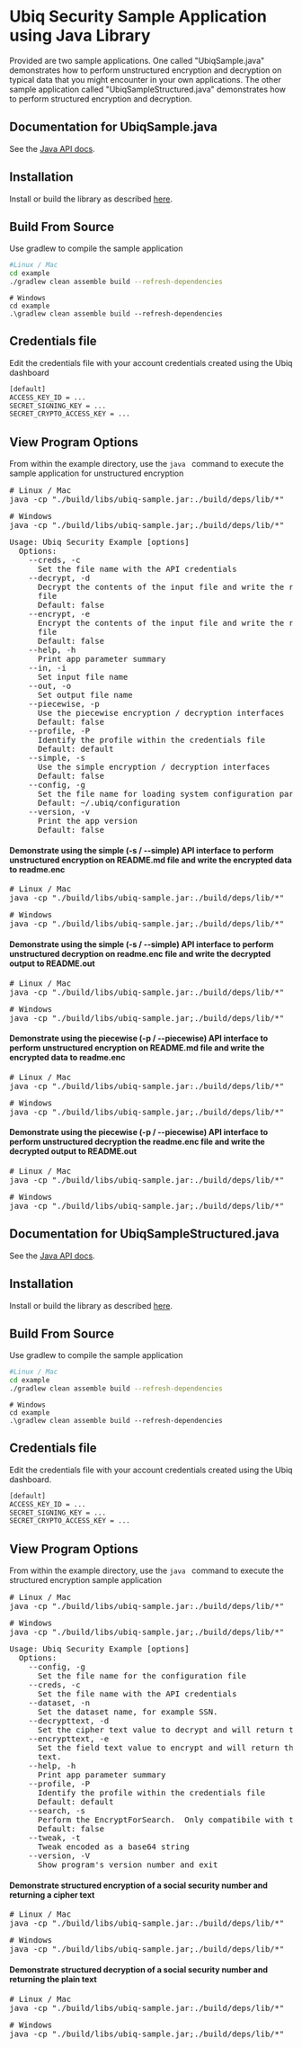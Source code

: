 # Ubiq Security Sample Application using Java Library

Provided are two sample applications. One called "UbiqSample.java" demonstrates how to perform unstructured encryption and decryption on typical data that you might
encounter in your own applications. The other sample application called "UbiqSampleStructured.java" demonstrates how to perform structured encryption and decryption.


## Documentation for UbiqSample.java

See the [Java API docs](https://dev.ubiqsecurity.com/docs/api).

## Installation

Install or build the library as described [here](/README.md#installation).

## Build From Source

Use gradlew to compile the sample application

```sh
#Linux / Mac
cd example
./gradlew clean assemble build --refresh-dependencies
```
```dos
# Windows
cd example
.\gradlew clean assemble build --refresh-dependencies
```

## Credentials file

Edit the credentials file with your account credentials created using the Ubiq dashboard

```sh
[default]
ACCESS_KEY_ID = ...
SECRET_SIGNING_KEY = ...
SECRET_CRYPTO_ACCESS_KEY = ...
```
## View Program Options

From within the example directory, use the ```java ``` command to execute the sample application for unstructured encryption

<pre>
# Linux / Mac
java -cp "./build/libs/ubiq-sample.jar:./build/deps/lib/*"  UbiqSample -h
</pre>
<pre>
# Windows
java -cp "./build/libs/ubiq-sample.jar;./build/deps/lib/*"  UbiqSample -h
</pre>

<pre>
Usage: Ubiq Security Example [options]
  Options:
    --creds, -c
      Set the file name with the API credentials
    --decrypt, -d
      Decrypt the contents of the input file and write the results to output
      file
      Default: false
    --encrypt, -e
      Encrypt the contents of the input file and write the results to output
      file
      Default: false
    --help, -h
      Print app parameter summary
    --in, -i
      Set input file name
    --out, -o
      Set output file name
    --piecewise, -p
      Use the piecewise encryption / decryption interfaces
      Default: false
    --profile, -P
      Identify the profile within the credentials file
      Default: default
    --simple, -s
      Use the simple encryption / decryption interfaces
      Default: false
    --config, -g
      Set the file name for loading system configuration parameters
      Default: ~/.ubiq/configuration
    --version, -v
      Print the app version
      Default: false
</pre>


#### Demonstrate using the simple (-s / --simple) API interface to perform unstructured encryption on README.md file and write the encrypted data to readme.enc

<pre>
# Linux / Mac
java -cp "./build/libs/ubiq-sample.jar:./build/deps/lib/*"  UbiqSample -i README.md -o readme.enc -e -s -c credentials
</pre>
<pre>
# Windows
java -cp "./build/libs/ubiq-sample.jar;./build/deps/lib/*"  UbiqSample -i README.md -o readme.enc -e -s -c credentials
</pre>

#### Demonstrate using the simple (-s / --simple) API interface to perform unstructured decryption on readme.enc file and write the decrypted output to README.out

<pre>
# Linux / Mac
java -cp "./build/libs/ubiq-sample.jar:./build/deps/lib/*"  UbiqSample -i readme.enc -o README.out -d -s -c credentials
</pre>
<pre>
# Windows
java -cp "./build/libs/ubiq-sample.jar;./build/deps/lib/*"  UbiqSample -i readme.enc -o README.out -d -s -c credentials
</pre>

#### Demonstrate using the piecewise (-p / --piecewise) API interface to perform unstructured encryption on README.md file and write the encrypted data to readme.enc

<pre>
# Linux / Mac
java -cp "./build/libs/ubiq-sample.jar:./build/deps/lib/*"  UbiqSample -i README.md -o readme.enc -e -p -c credentials
</pre>
<pre>
# Windows
java -cp "./build/libs/ubiq-sample.jar;./build/deps/lib/*"  UbiqSample -i README.md -o readme.enc -e -p -c credentials
</pre>

#### Demonstrate using the piecewise (-p / --piecewise) API interface to perform unstructured decryption the readme.enc file and write the decrypted output to README.out

<pre>
# Linux / Mac
java -cp "./build/libs/ubiq-sample.jar:./build/deps/lib/*"  UbiqSample -i readme.enc -o README.out -d -p -c credentials
</pre>
<pre>
# Windows
java -cp "./build/libs/ubiq-sample.jar;./build/deps/lib/*"  UbiqSample -i readme.enc -o README.out -d -p -c credentials
</pre>




## Documentation for UbiqSampleStructured.java

See the [Java API docs](https://dev.ubiqsecurity.com/docs/api).

## Installation

Install or build the library as described [here](/README.md#installation).

## Build From Source

Use gradlew to compile the sample application

```sh
#Linux / Mac
cd example
./gradlew clean assemble build --refresh-dependencies
```
```dos
# Windows
cd example
.\gradlew clean assemble build --refresh-dependencies
```

## Credentials file

Edit the credentials file with your account credentials created using the Ubiq dashboard.

```sh
[default]
ACCESS_KEY_ID = ...
SECRET_SIGNING_KEY = ...
SECRET_CRYPTO_ACCESS_KEY = ...
```
## View Program Options

From within the example directory, use the ```java ``` command to execute the structured encryption sample application

<pre>
# Linux / Mac
java -cp "./build/libs/ubiq-sample.jar:./build/deps/lib/*"  UbiqSampleStructured  -h
</pre>
<pre>
# Windows
java -cp "./build/libs/ubiq-sample.jar;./build/deps/lib/*"  UbiqSampleStructured  -h
</pre>

<pre>
Usage: Ubiq Security Example [options]
  Options:
    --config, -g
      Set the file name for the configuration file
    --creds, -c
      Set the file name with the API credentials
    --dataset, -n
      Set the dataset name, for example SSN.
    --decrypttext, -d
      Set the cipher text value to decrypt and will return the decrypted text.
    --encrypttext, -e
      Set the field text value to encrypt and will return the encrypted cipher
      text.
    --help, -h
      Print app parameter summary
    --profile, -P
      Identify the profile within the credentials file
      Default: default
    --search, -s
      Perform the EncryptForSearch.  Only compatibile with the -e option
      Default: false
    --tweak, -t
      Tweak encoded as a base64 string
    --version, -V
      Show program's version number and exit
</pre>



#### Demonstrate structured encryption of a social security number and returning a cipher text

<pre>
# Linux / Mac
java -cp "./build/libs/ubiq-sample.jar:./build/deps/lib/*"  UbiqSampleStructured  -e '123-45-6789' -c credentials -n 'ALPHANUM_SSN' -s
</pre>
<pre>
# Windows
java -cp "./build/libs/ubiq-sample.jar;./build/deps/lib/*"  UbiqSampleStructured  -e '123-45-6789' -c credentials -n 'ALPHANUM_SSN' -s
</pre>

#### Demonstrate structured decryption of a social security number and returning the plain text

<pre>
# Linux / Mac
java -cp "./build/libs/ubiq-sample.jar:./build/deps/lib/*"  UbiqSampleStructured  -d 'W$+-qF-oMMV' -c credentials -n 'ALPHANUM_SSN' -s
</pre>
<pre>
# Windows
java -cp "./build/libs/ubiq-sample.jar;./build/deps/lib/*"  UbiqSampleStructured  -d 'W$+-qF-oMMV' -c credentials -n 'ALPHANUM_SSN' -s
</pre>
